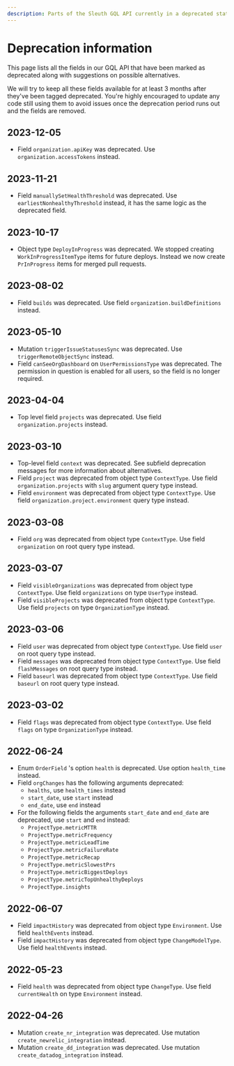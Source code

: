 ```yaml
---
description: Parts of the Sleuth GQL API currently in a deprecated state
---
```


# Deprecation information

This page lists all the fields in our GQL API that have been marked as deprecated along with suggestions on possible alternatives.

We will try to keep all these fields available for at least 3 months after they've been tagged deprecated. You're highly encouraged to update any code still using them to avoid issues once the deprecation period runs out and the fields are removed.

## 2023-12-05

* Field `organization.apiKey` was deprecated. Use `organization.accessTokens` instead.

## 2023-11-21

* Field `manuallySetHealthThreshold` was deprecated. Use `earliestNonhealthyThreshold` instead, it has the same logic as the deprecated field.

## 2023-10-17

* Object type `DeployInProgress` was deprecated. We stopped creating `WorkInProgressItemType` items for future deploys. Instead we now create `PrInProgress` items for merged pull requests.&#x20;

## 2023-08-02

* Field `builds` was deprecated. Use field `organization.buildDefinitions` instead.

## 2023-05-10

* Mutation `triggerIssueStatusesSync` was deprecated. Use `triggerRemoteObjectSync` instead.
* Field `canSeeOrgDashboard` on `UserPermissionsType` was deprecated. The permission in question is enabled for all users, so the field is no longer required.

## 2023-04-04

* Top level field `projects` was deprecated. Use field `organization.projects` instead.

## 2023-03-10

* Top-level field `context` was deprecated. See subfield deprecation messages for more information about alternatives.
* Field `project` was deprecated from object type `ContextType`. Use field `organization.projects` with `slug` argument query type instead.
* Field `environment` was deprecated from object type `ContextType`. Use field `organization.project.environment` query type instead.

## 2023-03-08

* Field `org` was deprecated from object type `ContextType`. Use field `organization` on root query type instead.

## 2023-03-07

* Field `visibleOrganizations` was deprecated from object type `ContextType`. Use field `organizations` on type `UserType` instead.
* Field `visibleProjects` was deprecated from object type `ContextType`. Use field `projects` on type `OrganizationType` instead.

## 2023-03-06

* Field `user` was deprecated from object type `ContextType`. Use field `user` on root query type instead.
* Field `messages` was deprecated from object type `ContextType`. Use field `flashMessages` on root query type instead.
* Field `baseurl` was deprecated from object type `ContextType`. Use field `baseurl` on root query type instead.

## 2023-03-02

* Field `flags` was deprecated from object type `ContextType`. Use field `flags` on type `OrganizationType` instead.

## 2022-06-24

* Enum `OrderField` 's option `health` is deprecated. Use option `health_time` instead.
* Field `orgChanges` has the following arguments deprecated:&#x20;
  * `healths`, use `health_times` instead
  * `start_date`, use `start` instead
  * `end_date`, use `end` instead
* For the following fields the  arguments `start_date` and `end_date` are deprecated, use `start` and `end` instead:
  * `ProjectType.metricMTTR`&#x20;
  * `ProjectType.metricFrequency`
  * `ProjectType.metricLeadTime`
  * `ProjectType.metricFailureRate`&#x20;
  * `ProjectType.metricRecap`
  * `ProjectType.metricSlowestPrs`
  * `ProjectType.metricBiggestDeploys`
  * `ProjectType.metricTopUnhealthyDeploys`
  * `ProjectType.insights`

## 2022-06-07

* Field `impactHistory` was deprecated from object type `Environment`. Use field `healthEvents` instead.
* Field `impactHistory` was deprecated from object type `ChangeModelType`. Use field `healthEvents` instead.

## 2022-05-23

* Field `health` was deprecated from object type `ChangeType`. Use field `currentHealth` on type `Environment` instead.

## 2022-04-26

* Mutation `create_nr_integration` was deprecated. Use mutation `create_newrelic_integration` instead.
* Mutation `create_dd_integration` was deprecated. Use mutation `create_datadog_integration` instead.
